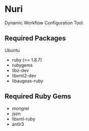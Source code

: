 Nuri
====

Dynamic Workflow Configuration Tool.


Required Packages
-----------------
Ubuntu
- ruby (>= 1.8.7)
- rubygems
- libz-dev
- libxml2-dev
- libaugeas-ruby

Required Ruby Gems
------------------
- mongrel
- json
- libxml-ruby
- antlr3
